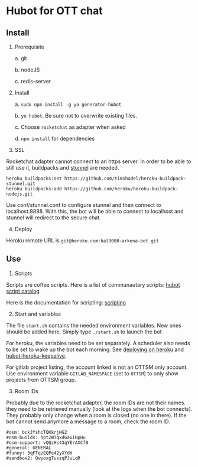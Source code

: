 # Hubot for OTT chat

## Install

1. Prerequisite

    a. git

    b. nodeJS

    c. redis-server

2. Install

    a. `sudo npm install -g yo generator-hubot`

    b. `yo hubot`. Be sure not to overwrite existing files.

    c. Choose `rocketchat` as adapter when asked

    d. `npm install` for dependencies

3. SSL

Rocketchat adapter cannot connect to an https server. In order to be able to
still use it, buildpacks and [stunnel](http://stunnel.org/) are needed.
```
heroku buildpacks:set https://github.com/timshadel/heroku-buildpack-stunnel.git
heroku buildpacks:add https://github.com/heroku/heroku-buildpack-nodejs.git
```

Use conf/stunnel.conf to configure stunnel and then connect to localhost:8888.
With this, the bot will be able to connect to localhost and stunnel will
redirect to the secure chat.

4. Deploy

Heroku remote URL is `git@heroku.com:hal9000-arkena-bot.git`

## Use

1. Scripts

Scripts are coffee scripts. Here is a list of communautary scripts:
[hubot script catalog](https://hubot-script-catalog.herokuapp.com/)

Here is the documentation for scripting:
[scripting](https://github.com/github/hubot/blob/master/docs/scripting.md)

2. Start and variables

The file `start.sh` contains the needed environment variables. New ones should
be added here. Simply type `./start.sh` to launch the bot

For heroku, the variables need to be set separately. A scheduler also needs to
be set to wake up the bot each morning. See [deploying on
heroku](https://github.com/hubot-scripts/hubot-heroku-keepalive) and
[hubot-heroku-keepalive](https://github.com/hubot-scripts/hubot-heroku-keepalive).

For gitlab project listing, the account linked is not an OTTSM only account.
Use environment variable `GITLAB_NAMESPACE` (set to `OTTSM`) to only show
projects from OTTSM group.

3. Room IDs

Probably due to the rocketchat adapter, the room IDs are not their names. they
need to be retrieved manually (look at the logs when the bot connects). They
probably only change when a room is closed (no one in there). If the bot cannot
send anymore a message to a room, check the room ID.
```
#osm: bckJYshcTQKkrjHG2
#osm-builds: hpt2WTqxdGauiHpHu
#osm-support: vQQzHs43qYErAXCfB
#general: GENERAL
#funny: 3qFTqzEQPe42yXYdH
#sandbox2: QwyoxgTuxzqPJuLqR
```
